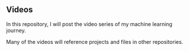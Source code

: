 ## Videos

In this repository, I will post the video series of my machine learning journey.

Many of the videos will reference projects and files in other repositories.
